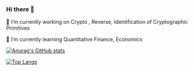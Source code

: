 ### Hi there 👋

<!--
**ScorpionRE/ScorpionRE** is a ✨ _special_ ✨ repository because its `README.md` (this file) appears on your GitHub profile.

Here are some ideas to get you started:

- 🔭 I’m currently working on ...
- 🌱 I’m currently learning ...
- 👯 I’m looking to collaborate on ...
- 🤔 I’m looking for help with ...
- 💬 Ask me about ...
- 📫 How to reach me: ...
- 😄 Pronouns: ...
- ⚡ Fun fact: ...
-->
🔭 I’m currently working on Crypto , Reverse, Identification of Cryptographic Primitives

🌱 I’m currently learning Quantitative Finance, Economics

[![Anurag's GitHub stats](https://github-readme-stats.vercel.app/api?username=ScorpionRE&theme=nightowl&count_private=true)](https://github.com/anuraghazra/github-readme-stats)

[![Top Langs](https://github-readme-stats.vercel.app/api/top-langs/?username=ScorpionRE&layout=compact&hide=html,css,javascript&count_private=true)](https://github.com/anuraghazra/github-readme-stats)
